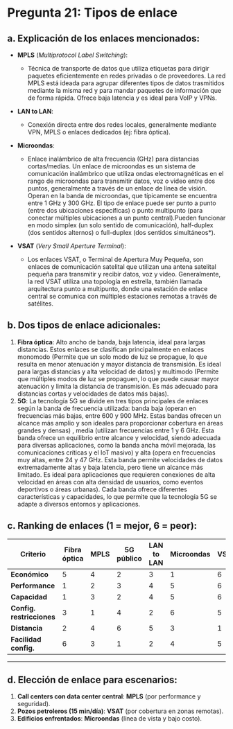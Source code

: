 # Pregunta 21: Tipos de enlace

## **a. Explicación de los enlaces mencionados:**  
- **MPLS** (*Multiprotocol Label Switching*):  
  - Técnica de transporte de datos que utiliza etiquetas para dirigir paquetes eficientemente en redes privadas o de proveedores. La red MPLS está ideada para agrupar diferentes tipos de datos trasmitidos mediante la misma red y para mandar paquetes de información que de forma rápida.  Ofrece baja latencia y es ideal para VoIP y VPNs.
  
- **LAN to LAN**:  
  - Conexión directa entre dos redes locales, generalmente mediante VPN, MPLS o enlaces dedicados (ej: fibra óptica).  
  
- **Microondas**:  
  - Enlace inalámbrico de alta frecuencia (GHz) para distancias cortas/medias. Un enlace de microondas es un sistema de comunicación inalámbrico que utiliza ondas electromagnéticas en el rango de microondas para transmitir datos, voz o video entre dos puntos, generalmente a través de un enlace de línea de visión. Operan en la banda de microondas, que típicamente se encuentra entre 1 GHz y 300 GHz. El tipo de enlace puede ser punto a punto (entre dos ubicaciones específicas) o punto multipunto (para conectar múltiples ubicaciones a un punto central).Pueden funcionar en modo simplex (un solo sentido de comunicación), half-duplex (dos sentidos alternos) o full-duplex (dos sentidos simultáneos*). 
  
- **VSAT** (*Very Small Aperture Terminal*):  
  - Los enlaces VSAT, o Terminal de Apertura Muy Pequeña, son enlaces de comunicación satelital que utilizan una antena satelital pequeña para transmitir y recibir datos, voz y video. Generalmente, la red VSAT utiliza una topología en estrella, también llamada arquitectura punto a multipunto, donde una estación de enlace central se comunica con múltiples estaciones remotas a través de satélites.

## **b. Dos tipos de enlace adicionales:**  
1. **Fibra óptica**: Alto ancho de banda, baja latencia, ideal para largas distancias. Estos enlaces se clasifican principalmente en enlaces monomodo (Permite que un solo modo de luz se propague, lo que resulta en menor atenuación y mayor distancia de transmisión. Es ideal para largas distancias y alta velocidad de datos) y multimodo (Permite que múltiples modos de luz se propaguen, lo que puede causar mayor atenuación y limita la distancia de transmisión. Es más adecuado para distancias cortas y velocidades de datos más bajas).
2. **5G**: La tecnología 5G se divide en tres tipos principales de enlaces según la banda de frecuencia utilizada: banda baja (operan en frecuencias más bajas, entre 600 y 900 MHz. Estas bandas ofrecen un alcance más amplio y son ideales para proporcionar cobertura en áreas grandes y densas) , media (utilizan frecuencias entre 1 y 6 GHz. Esta banda ofrece un equilibrio entre alcance y velocidad, siendo adecuada para diversas aplicaciones, como la banda ancha móvil mejorada, las comunicaciones críticas y el IoT masivo) y alta (opera en frecuencias muy altas, entre 24 y 47 GHz. Esta banda permite velocidades de datos extremadamente altas y baja latencia, pero tiene un alcance más limitado. Es ideal para aplicaciones que requieren conexiones de alta velocidad en áreas con alta densidad de usuarios, como eventos deportivos o áreas urbanas). Cada banda ofrece diferentes características y capacidades, lo que permite que la tecnología 5G se adapte a diversos entornos y aplicaciones. 

## **c. Ranking de enlaces (1 = mejor, 6 = peor):**  

| Criterio               | Fibra óptica | MPLS | 5G público | LAN to LAN | Microondas | VSAT |
|------------------------|--------------|------|------------|------------|------------|------|
| **Económico**          | 5            | 4    | 2          | 3          | 1          | 6    |
| **Performance**        | 1            | 2    | 3          | 4          | 5          | 6    |
| **Capacidad**          | 1            | 3    | 2          | 4          | 5          | 6    |
| **Config. restricciones** | 3         | 1    | 4          | 2          | 6          | 5    |
| **Distancia**          | 2            | 4    | 6          | 5          | 3          | 1    |
| **Facilidad config.**  | 6            | 3    | 1          | 2          | 4          | 5    |

---

## **d. Elección de enlace para escenarios:**  
1. **Call centers con data center central**: **MPLS** (por performance y seguridad).  
2. **Pozos petroleros (15 min/día)**: **VSAT** (por cobertura en zonas remotas).  
3. **Edificios enfrentados**: **Microondas** (línea de vista y bajo costo).  